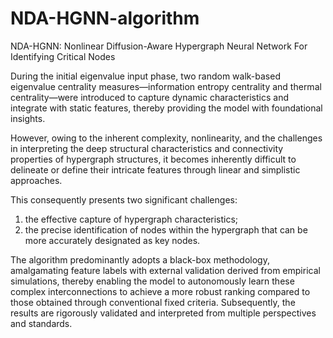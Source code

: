 # NDA-HGNN-algorithm
NDA-HGNN: Nonlinear Diffusion-Aware Hypergraph Neural Network For Identifying Critical Nodes

During the initial eigenvalue input phase, two random walk-based eigenvalue centrality measures—information entropy centrality and thermal centrality—were introduced to capture dynamic characteristics and integrate with static features, thereby providing the model with foundational insights.

However, owing to the inherent complexity, nonlinearity, and the challenges in interpreting the deep structural characteristics and connectivity properties of hypergraph structures, it becomes inherently difficult to delineate or define their intricate features through linear and simplistic approaches.

This consequently presents two significant challenges: 
1) the effective capture of hypergraph characteristics;
2) the precise identification of nodes within the hypergraph that can be more accurately designated as key nodes.

The algorithm predominantly adopts a black-box methodology, amalgamating feature labels with external validation derived from empirical simulations, thereby enabling the model to autonomously learn these complex interconnections to achieve a more robust ranking compared to those obtained through conventional fixed criteria.
Subsequently, the results are rigorously validated and interpreted from multiple perspectives and standards.
